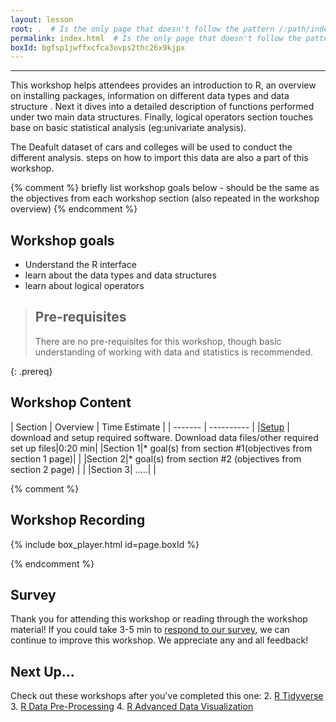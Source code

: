 ```yaml
---
layout: lesson
root: .  # Is the only page that doesn't follow the pattern /:path/index.html
permalink: index.html  # Is the only page that doesn't follow the pattern /:path/index.html
boxId: bgfsp1jwffxcfca3ovps2thc26x9kjpx
---
```



-------------------------------------------
This workshop helps attendees provides an introduction to R, an overview on installing packages, information on different data types and data structure . Next it dives into a detailed description of functions performed under two main data structures. Finally, logical operators section touches base on basic statistical analysis (eg:univariate analysis). 

The Deafult dataset of cars and colleges will be used to conduct the different analysis. steps on how to import this data are also a part of this workshop.

{% comment %} briefly list workshop goals below - should be the same as the objectives from each workshop section (also repeated in the workshop overview) {% endcomment %}

## Workshop goals
- Understand the R interface
- learn about the data types and data structures
- learn about logical operators 


> ## Pre-requisites
> There are no pre-requisites for this workshop, though basic understanding of working with data and statistics is recommended.

{: .prereq}


## Workshop Content 

| Section    | Overview | Time Estimate |
| ------- | ---------- |
|[Setup](https://uic-library.github.io/workshop-template/00-setup/index.html)    | download and setup required software. Download data files/other required set up files|0:20 min|
|Section 1|* goal(s) from section #1(objectives from section 1 page)| | 
|Section 2|* goal(s) from section #2 (objectives from section 2 page) | | 
|Section 3| .....| | 


{% comment %}

## Workshop Recording

{% include box_player.html id=page.boxId %}

{% endcomment %}

## Survey

Thank you for attending this workshop or reading through the workshop material! If you could take 3-5 min to [respond to our survey](https://uic.ca1.qualtrics.com/jfe/form/SV_9ZSeKYXAdrFRbWC), we can continue to improve this workshop. We appreciate any and all feedback!


## Next Up...
Check out these workshops after you've completed this one:
2. [R Tidyverse]()
3. [R Data Pre-Processing]()
4. [R Advanced Data Visualization]()

